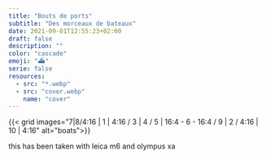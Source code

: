 ```yaml
---
title: "Bouts de ports"
subtitle: "Des morceaux de bateaux"
date: 2021-09-01T12:55:23+02:00
draft: false
description: ""
color: "cascade"
emoji: "⛴"
serie: false
resources:
  - src: "*.webp"
  - src: "cover.webp"
    name: "cover"
---
```


{{< grid images="7|8/4:16 | 1 | 4:16 / 3 | 4 / 5 | 16:4 - 6 - 16:4 /  9 | 2 / 4:16 | 10 | 4:16" alt="boats">}}

this has been taken with leica m6 and olympus xa
